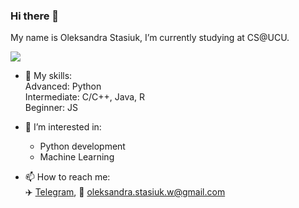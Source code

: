 ### Hi there 👋 
My name is Oleksandra Stasiuk, I’m currently studying at CS@UCU.  

<img src="https://github-readme-stats.vercel.app/api?username=oleksadobush&count_private=true&show_icons=true&theme=tokyonight">


- 🍳 My skills:    
  Advanced: Python      
  Intermediate: C/C++, Java, R     
  Beginner: JS    

- 🤔 I’m interested in:
  - Python development
  - Machine Learning



- 📫 How to reach me:      
:airplane: [Telegram](https://t.me/Kvera_kolin), :email: oleksandra.stasiuk.w@gmail.com
